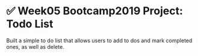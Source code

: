 # ✅ Week05 Bootcamp2019 Project: Todo List

Built a simple to do list that allows users to add to dos and mark completed ones, as well as delete.
